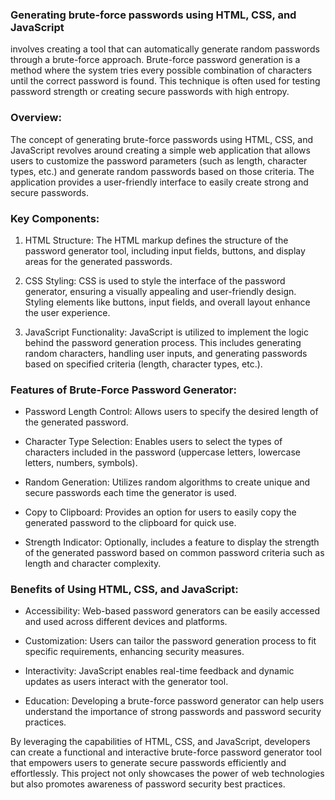  ### Generating brute-force passwords using HTML, CSS, and JavaScript
 
 involves creating a tool that can automatically generate random passwords through a brute-force approach. Brute-force password generation is a method where the system tries every possible combination of characters until the correct password is found. This technique is often used for testing password strength or creating secure passwords with high entropy.

### Overview:
The concept of generating brute-force passwords using HTML, CSS, and JavaScript revolves around creating a simple web application that allows users to customize the password parameters (such as length, character types, etc.) and generate random passwords based on those criteria. The application provides a user-friendly interface to easily create strong and secure passwords.

### Key Components:
1. HTML Structure: The HTML markup defines the structure of the password generator tool, including input fields, buttons, and display areas for the generated passwords.
   
2. CSS Styling: CSS is used to style the interface of the password generator, ensuring a visually appealing and user-friendly design. Styling elements like buttons, input fields, and overall layout enhance the user experience.
   
3. JavaScript Functionality: JavaScript is utilized to implement the logic behind the password generation process. This includes generating random characters, handling user inputs, and generating passwords based on specified criteria (length, character types, etc.).
   
### Features of Brute-Force Password Generator:
- Password Length Control: Allows users to specify the desired length of the generated password.
   
- Character Type Selection: Enables users to select the types of characters included in the password (uppercase letters, lowercase letters, numbers, symbols).
   
- Random Generation: Utilizes random algorithms to create unique and secure passwords each time the generator is used.
   
- Copy to Clipboard: Provides an option for users to easily copy the generated password to the clipboard for quick use.
   
- Strength Indicator: Optionally, includes a feature to display the strength of the generated password based on common password criteria such as length and character complexity.

### Benefits of Using HTML, CSS, and JavaScript:
- Accessibility: Web-based password generators can be easily accessed and used across different devices and platforms.
   
- Customization: Users can tailor the password generation process to fit specific requirements, enhancing security measures.
   
- Interactivity: JavaScript enables real-time feedback and dynamic updates as users interact with the generator tool.
   
- Education: Developing a brute-force password generator can help users understand the importance of strong passwords and password security practices.

By leveraging the capabilities of HTML, CSS, and JavaScript, developers can create a functional and interactive brute-force password generator tool that empowers users to generate secure passwords efficiently and effortlessly. This project not only showcases the power of web technologies but also promotes awareness of password security best practices.